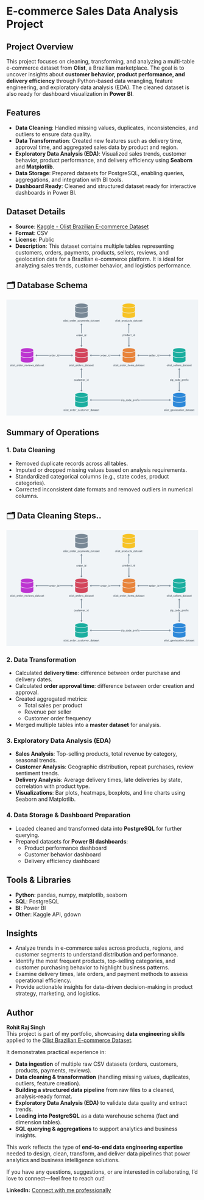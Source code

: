 # E-commerce Sales Data Analysis Project

## Project Overview
This project focuses on cleaning, transforming, and analyzing a multi-table e-commerce dataset from **Olist**, a Brazilian marketplace. The goal is to uncover insights about **customer behavior, product performance, and delivery efficiency** through Python-based data wrangling, feature engineering, and exploratory data analysis (EDA). The cleaned dataset is also ready for dashboard visualization in **Power BI**.

## Features
- **Data Cleaning**: Handled missing values, duplicates, inconsistencies, and outliers to ensure data quality.  
- **Data Transformation**: Created new features such as delivery time, approval time, and aggregated sales data by product and region.  
- **Exploratory Data Analysis (EDA)**: Visualized sales trends, customer behavior, product performance, and delivery efficiency using **Seaborn** and **Matplotlib**.  
- **Data Storage**: Prepared datasets for PostgreSQL, enabling queries, aggregations, and integration with BI tools.  
- **Dashboard Ready**: Cleaned and structured dataset ready for interactive dashboards in Power BI.  

## Dataset Details
- **Source**: [Kaggle - Olist Brazilian E-commerce Dataset](https://www.kaggle.com/datasets/olistbr/brazilian-ecommerce)  
- **Format**: CSV  
- **License**: Public  
- **Description**: This dataset contains multiple tables representing customers, orders, payments, products, sellers, reviews, and geolocation data for a Brazilian e-commerce platform. It is ideal for analyzing sales trends, customer behavior, and logistics performance.

## 🗂️ Database Schema

![Database Schema](https://github.com/rohitsingh889/ecommerce-project-data-cleaning-and-analysis/blob/main/schema.png)


## Summary of Operations

### 1. Data Cleaning
- Removed duplicate records across all tables.  
- Imputed or dropped missing values based on analysis requirements.  
- Standardized categorical columns (e.g., state codes, product categories).  
- Corrected inconsistent date formats and removed outliers in numerical columns.

## 🗂️ Data Cleaning Steps..

![Data Cleaning Steps](https://github.com/rohitsingh889/ecommerce-project-data-cleaning-and-analysis/blob/main/schema.png)


### 2. Data Transformation
- Calculated **delivery time**: difference between order purchase and delivery dates.  
- Calculated **order approval time**: difference between order creation and approval.  
- Created aggregated metrics:
  - Total sales per product  
  - Revenue per seller  
  - Customer order frequency  
- Merged multiple tables into a **master dataset** for analysis.

### 3. Exploratory Data Analysis (EDA)
- **Sales Analysis**: Top-selling products, total revenue by category, seasonal trends.  
- **Customer Analysis**: Geographic distribution, repeat purchases, review sentiment trends.  
- **Delivery Analysis**: Average delivery times, late deliveries by state, correlation with product type.  
- **Visualizations**: Bar plots, heatmaps, boxplots, and line charts using Seaborn and Matplotlib.

### 4. Data Storage & Dashboard Preparation
- Loaded cleaned and transformed data into **PostgreSQL** for further querying.  
- Prepared datasets for **Power BI dashboards**:
  - Product performance dashboard  
  - Customer behavior dashboard  
  - Delivery efficiency dashboard

## Tools & Libraries

- **Python**: pandas, numpy, matplotlib, seaborn
- **SQL**: PostgreSQL
- **BI**: Power BI
- **Other**: Kaggle API, gdown

## Insights

- Analyze trends in e-commerce sales across products, regions, and customer segments to understand distribution and performance.
- Identify the most frequent products, top-selling categories, and customer purchasing behavior to highlight business patterns.
- Examine delivery times, late orders, and payment methods to assess operational efficiency.
- Provide actionable insights for data-driven decision-making in product strategy, marketing, and logistics.

## Author

**Rohit Raj Singh**  
This project is part of my portfolio, showcasing **data engineering skills** applied to the [Olist Brazilian E-commerce Dataset](https://www.kaggle.com/datasets/olistbr/brazilian-ecommerce?utm_source=chatgpt.com).

It demonstrates practical experience in:

* **Data ingestion** of multiple raw CSV datasets (orders, customers, products, payments, reviews).  
* **Data cleaning & transformation** (handling missing values, duplicates, outliers, feature creation).  
* **Building a structured data pipeline** from raw files to a cleaned, analysis-ready format.  
* **Exploratory Data Analysis (EDA)** to validate data quality and extract trends.  
* **Loading into PostgreSQL** as a data warehouse schema (fact and dimension tables).  
* **SQL querying & aggregations** to support analytics and business insights.  

This work reflects the type of **end-to-end data engineering expertise** needed to design, clean, transform, and deliver data pipelines that power analytics and business intelligence solutions.  

If you have any questions, suggestions, or are interested in collaborating, I’d love to connect—feel free to reach out!

**LinkedIn:** [Connect with me professionally](https://www.linkedin.com/in/rohit-raj-singh-3030172a4?utm_source=share&utm_campaign=share_via&utm_content=profile&utm_medium=android_app)

